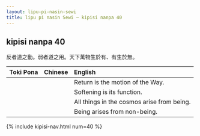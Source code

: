 ```yaml
---
layout: lipu-pi-nasin-sewi
title: lipu pi nasin Sewi — kipisi nanpa 40
---
```


## kipisi nanpa 40

反者道之動。弱者道之用。天下萬物生於有、有生於無。

| Toki Pona | Chinese | English
|-:|:-:|:-
|  |  | Return is the motion of the Way.
|  |  | Softening is its function.
|  |  | All things in the cosmos arise from being.
|  |  | Being arises from non-being.

{% include kipisi-nav.html num=40 %}
